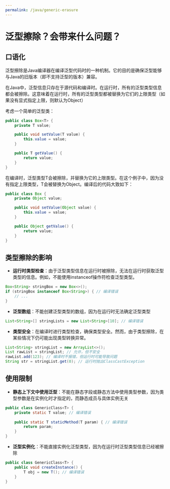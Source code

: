 ```yaml
---
permalink: /java/generic-erasure
---
```


# 泛型擦除？会带来什么问题？

## 口语化

泛型擦除是Java编译器在编译泛型代码时的一种机制。它的目的是确保泛型能够与Java的旧版本（即不支持泛型的版本）兼容。

在Java中，泛型信息只存在于源代码和编译时。在运行时，所有的泛型类型信息都会被擦除。这意味着在运行时，所有的泛型类型都被替换为它们的上限类型（如果没有显式指定上限，则默认为Object）


考虑一个简单的泛型类：

```java
public class Box<T> {
    private T value;

    public void setValue(T value) {
        this.value = value;
    }

    public T getValue() {
        return value;
    }
}
```

在编译时，泛型类型T会被擦除，并替换为它的上限类型。在这个例子中，因为没有指定上限类型，T会被替换为Object。编译后的代码大致如下：

```java
public class Box {
    private Object value;

    public void setValue(Object value) {
        this.value = value;
    }

    public Object getValue() {
        return value;
    }
}
```

## **类型擦除的影响**

-   **运行时类型检查**：由于泛型类型信息在运行时被擦除，无法在运行时获取泛型类型的信息。例如，不能使用instanceof操作符检查泛型类型。

```java
Box<String> stringBox = new Box<>();
if (stringBox instanceof Box<String>) { // 编译错误
    // ...
}
```

-   **泛型数组**：不能创建泛型类型的数组，因为在运行时无法确定泛型类型

```java
List<String>[] stringLists = new List<String>[10]; // 编译错误
```

-   **类型安全**：在编译时进行类型检查，确保类型安全。然而，由于类型擦除，在某些情况下仍可能出现类型转换异常。

```java
List<String> stringList = new ArrayList<>();
List rawList = stringList; // 允许，但不安全
rawList.add(123); // 编译时不报错，但运行时可能导致问题
String str = stringList.get(0); // 运行时抛出ClassCastException
```

## **使用限制**

-   **静态上下文中使用泛型**：不能在静态字段或静态方法中使用类型参数，因为类型参数是在实例化时才指定的，而静态成员与具体实例无关

```java
public class GenericClass<T> {
    private static T value; // 编译错误
    
    public static T staticMethod(T param) { // 编译错误
        return param;
    }
}
```

-   **泛型实例化**：不能直接实例化泛型类型，因为在运行时泛型类型信息已经被擦除

```java
public class GenericClass<T> {
    public void createInstance() {
        T obj = new T(); // 编译错误
    }
}
```
